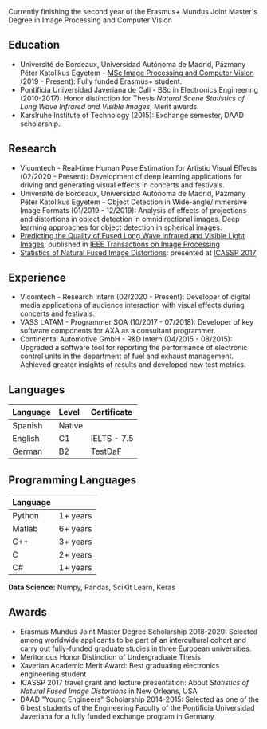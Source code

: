 

Currently finishing the second year of the Erasmus+ Mundus Joint Master's Degree in Image Processing and Computer Vision

## Education

- Université de Bordeaux, Universidad Autónoma de Madrid, Pázmany Péter Katolikus Egyetem - [MSc Image Processing and Computer Vision](http://ipcv.eu) (2019 - Present): Fully funded Erasmus+ student.
- Pontificia Universidad Javeriana de Cali - BSc in Electronics Engineering (2010-2017): Honor distinction for Thesis _Natural Scene Statistics of Long Wave Infrared and Visible Images_, Merit awards.
- Karslruhe Institute of Technology (2015): Exchange semester, DAAD scholarship.

## Research

- Vicomtech - Real-time Human Pose Estimation for Artistic Visual Effects (02/2020 - Present): Development of deep learning applications for driving and generating visual effects in concerts and festivals.
- Université de Bordeaux, Universidad Autónoma de Madrid, Pázmany Péter Katolikus Egyetem - Object Detection in Wide-angle/Immersive Image Formats (01/2019 - 12/2019): Analysis of effects of projections and distortions in object detection in omnidirectional images. Deep learning approaches for object detection in spherical images.
- [Predicting the Quality of Fused Long Wave Infrared and Visible Light Images](https://ieeexplore.ieee.org/document/7904687): published in [IEEE Transactions on Image Processing](https://ieeexplore.ieee.org/xpl/RecentIssue.jsp?punumber=83)
- [Statistics of Natural Fused Image Distortions](https://ieeexplore.ieee.org/document/7952355): presented at [ICASSP 2017](http://www.ieee-icassp2017.org/)

## Experience

- Vicomtech - Research Intern (02/2020 - Present): Developer of digital media applications of audience interaction with visual effects during concerts and festivals.
- VASS LATAM - Programmer SOA (10/2017 - 07/2018): Developer of key software components for AXA as a consultant programmer.
- Continental Automotive GmbH - R&D Intern (04/2015 - 08/2015): Upgraded a software tool for reporting the performance of electronic control units in the department of fuel and exhaust management. Achieved greater insights of results and developed new test metrics.

## Languages

| Language  | Level   | Certificate |
|:----------|:--------|:------------|
| Spanish   | Native  |             |
| English   | C1      | IELTS - 7.5 |
| German    | B2      | TestDaF     |

## Programming Languages

| Language  |           |
|:----------|:----------|
| Python    | 1+ years  |
| Matlab    | 6+ years  |
| C++       | 3+ years  |
| C         | 2+ years  |
| C#        | 1+ years  |

**Data Science:** Numpy, Pandas, SciKit Learn, Keras

## Awards

- Erasmus Mundus Joint Master Degree Scholarship 2018-2020: Selected among worldwide applicants to be part of an intercultural cohort and carry out fully-funded graduate studies in three European universities.
- Meritorious Honor Distinction of Undergraduate Thesis
- Xaverian Academic Merit Award: Best graduating electronics engineering student
- ICASSP 2017 travel grant and lecture presentation: About _Statistics of Natural Fused Image Distortions_ in New Orleans, USA
- DAAD "Young Engineers" Scholarship 2014-2015: Selected as one of the 6 best students of the Engineering Faculty of the Pontificia Universidad Javeriana for a fully funded exchange program in Germany
